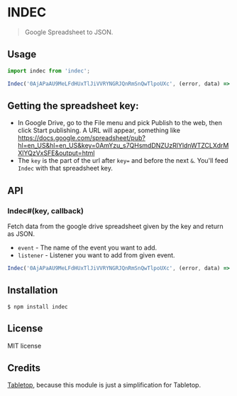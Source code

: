 # INDEC

> Google Spreadsheet to JSON.

## Usage
```js
import indec from 'indec';

Indec('0AjAPaAU9MeLFdHUxTlJiVVRYNGRJQnRmSnQwTlpoUXc', (error, data) => console.log(data));
```

## Getting the spreadsheet key:

- In Google Drive, go to the File menu and pick Publish to the web, then click Start publishing. A URL will appear, something like https://docs.google.com/spreadsheet/pub?hl=en_US&hl=en_US&key=0AmYzu_s7QHsmdDNZUzRlYldnWTZCLXdrMXlYQzVxSFE&output=html
- The `key` is the part of the url after `key=` and before the next `&`. You'll feed `Indec` with that spreadsheet key.


## API

### Indec#(key, callback)
Fetch data from the google drive spreadsheet given by the key and return as JSON.
- `event` - The name of the event you want to add.
- `listener` - Listener you want to add from given event.

```js
Indec('0AjAPaAU9MeLFdHUxTlJiVVRYNGRJQnRmSnQwTlpoUXc', (error, data) => console.log(data));
```

## Installation
```
$ npm install indec
```

## License
MIT license

## Credits

[Tabletop](https://github.com/jsoma/tabletop), because this module is just a simplification for Tabletop.

